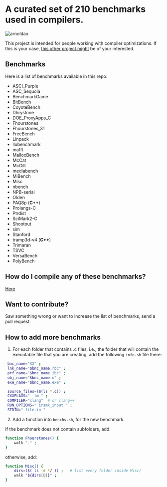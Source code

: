 
# A curated set of 210 benchmarks used in compilers. 

![arnoldao](https://media.giphy.com/media/YkOJT3bnwp2Xm/giphy-downsized.gif)

This project is intended for people working with compiler optimizations. If this is your case, [this other project might](https://github.com/guilhermeleobas/tf) be of your interested.

## Benchmarks

Here is a list of benchmarks available in this repo:

- ASCI_Purple
- ASC_Sequoia
- BenchmarkGame
- BitBench
- CoyoteBench
- Dhrystone
- DOE_ProxyApps_C
- Fhourstones
- Fhourstones_31
- FreeBench
- Linpack
- llubenchmark
- mafft
- MallocBench
- McCat
- McGill
- mediabench
- MiBench
- Misc
- nbench
- NPB-serial
- Olden
- PAQ8p (**C++**)
- Prolangs-C
- Ptrdist
- SciMark2-C
- Shootout
- sim
- Stanford
- tramp3d-v4 (**C++**)
- Trimaran
- TSVC
- VersaBench
- PolyBench

## How do I compile any of these benchmarks?

[Here](https://github.com/guilhermeleobas/tf)

## Want to contribute?
Saw something wrong or want to increase the list of benchmarks, send a pull request.

## How to add more benchmarks

1) For each folder that contains .c files, i.e., the folder that will
   contain the executable file that you are creating, add the following
   `info.sh` file there:
```bash
 bnc_name="XX" ;
 lnk_name="$bnc_name.rbc" ;
 prf_name="$bnc_name.ibc" ;
 obj_name="$bnc_name.o" ;
 exe_name="$bnc_name.exe" ;

 source_files=($(ls *.c)) ;
 CXXFLAGS=" -lm " ;
 COMPILER="clang"  # or clang++
 RUN_OPTIONS=" irsmk_input " ;
 STDIN=" file.in "
```
2) Add a function into `benchs.sh`, for the new benchmark.

If the benchmark does not contain subfolders, add:
```bash
function Fhourstones() {
	walk "." ;
}
```
otherwise, add:
```bash
function Misc() {
	dirs=($( ls -d */ )) ;   # list every folder inside Misc/
	walk "${dirs[@]}" ;
}
```
